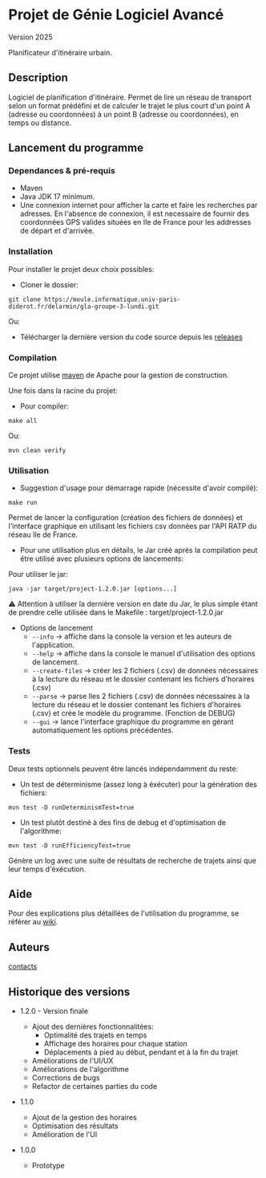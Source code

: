 # Projet de Génie Logiciel Avancé

Version 2025

Planificateur d'itinéraire urbain.  

## Description

Logiciel de planification d'itinéraire. Permet de lire un réseau de transport selon un format prédéfini et de calculer le trajet le plus court d'un point A (adresse ou coordonnées) à un point B (adresse ou coordonnées), en temps ou distance.

## Lancement du programme

### Dependances & pré-requis

* Maven
* Java JDK 17 minimum.
* Une connexion internet pour afficher la carte et faire les recherches par adresses. En l'absence de connexion, il est necessaire de fournir des coordonnées GPS valides situées en Ile de France pour les addresses de départ et d'arrivée. 

### Installation

Pour installer le projet deux choix possibles:  

* Cloner le dossier:
```
git clone https://moule.informatique.univ-paris-diderot.fr/delarmin/gla-groupe-3-lundi.git
```

Ou:  

* Télécharger la dernière version du code source depuis les [releases](https://moule.informatique.univ-paris-diderot.fr/delarmin/gla-groupe-3-lundi/-/releases)

### Compilation

Ce projet utilise [maven](https://maven.apache.org/) de Apache pour la gestion de construction.

Une fois dans la racine du projet:  

* Pour compiler:
```
make all
```
Ou:  
```
mvn clean verify
```

### Utilisation

* Suggestion d'usage pour démarrage rapide (nécessite d'avoir compilé):

```
make run
```
Permet de lancer la configuration (création des fichiers de données) et l'interface graphique en utilisant les fichiers csv données par l'API RATP du réseau Ile de France.

* Pour une utilisation plus en détails, le Jar créé après la compilation peut être utilisé avec plusieurs options de lancements:

Pour utiliser le jar:  
```
java -jar target/project-1.2.0.jar [options...]
```

:warning: Attention à utiliser la dernière version en date du Jar, le plus simple étant de prendre celle utilisée dans le Makefile :
target/project-1.2.0.jar

* Options de lancement
    * `--info` -> affiche dans la console la version et les auteurs de l'application.
    * `--help` -> affiche dans la console le manuel d'utilisation des options de lancement.
    * `--create-files` -> créer les 2 fichiers (.csv) de données nécessaires à la lecture du réseau et le dossier contenant les fichiers d'horaires (.csv)
    * `--parse` -> parse lles 2 fichiers (.csv) de données nécessaires à la lecture du réseau et le dossier contenant les fichiers d'horaires (.csv) et crée le modèle du programme. (Fonction de DEBUG)
    * `--gui` -> lance l'interface graphique du programme en gérant automatiquement les options précédentes. 

### Tests

Deux tests optionnels peuvent être lancés indépendamment du reste:

* Un test de déterminisme (assez long à éxécuter) pour la génération des fichiers:
```
mvn test -D runDeterminismTest=true
```

* Un test plutôt destiné à des fins de debug et d'optimisation de l'algorithme:
```
mvn test -D runEfficiencyTest=true
```
Génère un log avec une suite de résultats de recherche de trajets ainsi que leur temps d'éxécution.

## Aide

Pour des explications plus détaillées de l'utilisation du programme, se référer au [wiki](https://moule.informatique.univ-paris-diderot.fr/delarmin/gla-groupe-3-lundi/-/wikis/home). 

## Auteurs

[contacts](contacts.md)


## Historique des versions

* 1.2.0 - Version finale
    * Ajout des dernières fonctionnalitées:
        * Optimalité des trajets en temps
        * Affichage des horaires pour chaque station
        * Déplacements à pied au début, pendant et à la fin du trajet
    * Améliorations de l'UI/UX
    * Améliorations de l'algorithme
    * Corrections de bugs
    * Refactor de certaines parties du code

* 1.1.0
    * Ajout de la gestion des horaires
    * Optimisation des résultats
    * Amélioration de l'UI

* 1.0.0
    * Prototype

